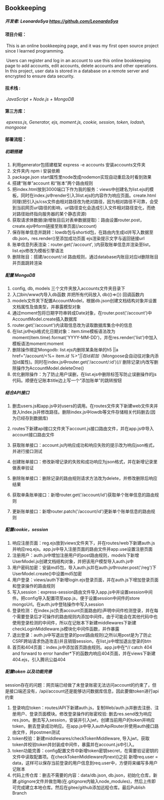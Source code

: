 ## Bookkeeping

##### 开发者:  LeonardoSya    https://github.com/LeonardoSya

#### 项目介绍：

​	This is an online bookkeeping page, and it was my first open source project since I learned programming.

​	Users can register and log in an account to use this online bookkeeping page to add accounts, edit accounts, delete accounts and other operations. In this project, user data is stored in a database on a remote server and encrypted to ensure data security.

#### 技术栈 :

​	*JavaScript + Node.js + MongoDB*

#### 第三方库：

​	*epxress.js, Generator, ejs, moment.js, cookie, session, token, lodash, mongoose*



#### 部署流程：

##### 初期搭建

1. 利用generator包搭建框架  express -e accounts 安装accounts文件夹
2. 文件夹内 npm i 安装依赖
3. package.json  start属性里node改成nodemon实现自动重启及时看到效果
4. 搭建“账单”account 和“账本”两个路由规则
5. 把index.html放到3000端口下作为我的服务：views中创建名为list.ejs的模板，同时在index.js中render引入3list.ejs的内容作为响应页面。create.html同理(把引入js/css文件由相对路径改为绝对路径，因为相对路径不可靠，会受到当前网页url路径的影响，url路径变化会造成引入文件相对路径变化，而绝对路径始终指向服务器的某个静态资源)
6. 获取请求体数据(新增账目后对表单数据提取)：路由设置router.post，create.ejs中form链接至账单页面(/account)
7. 保存账单信息并跳转：lowdb包与shortid包，在路由内生成id并写入数据至db.json，res.render()至添加成功页面 ejs渲染提示文字与返回链接url
8. 账单信息列表渲染：router.get('/account', )内获取账单信息并渲染至list，list.ejs修改为模板引擎语法
9. 删除账目：搭建/account/:id 路由规则，通过database内账目对应id删除账目并页面跳转渲染

##### 配置 MongoDB

1. config, db, models 三个文件夹放入accounts文件夹目录下
2. 入口bin/www内导入db函数 并把所有代码放入 db(()=>{}) 回调函数内
3. models文件夹下配置AccountModel，根据db.json创建文档结构对象并设置文档属性及值类型，并暴露模型对象
4. 通过moment包将日期字符串转成Date对象，在router.post('/account')中AccountModel.create插入数据库
5. router.get('/account')内读取信息改为读取数据库集合中的信息
6. 在list.js中ejs格式化日期对象：item.time模板语法改为moment(item.time).format('YYYY-MM-DD')，并在res.render('list')中加入模板语法moment:moment
7. 删除操作绑定Mongodb: list.ejs内删除某条账单的h5 ||a href="/account/<%= item._id %>"||在id前加_（Mongoose会自动往对象内添加id属性)。同时在index.js中router.get('/account/:id')(// 删除记录)内改写删除操作为AccountModel.deleteOne()
8. 优化删除操作：为了防止用户误删，在list.ejs中删除标签写防止误删操作的js代码。顺便在记账本title边上写一个“添加账单”的跳转按钮

##### 结合API接口

1. 删去users.js和app.js中对users的调用。在routes文件夹下新建web文件夹并放入Index.js并修改路径。删除index.js中lowdb等文件存储相关代码删去(因为已经存到数据库)

2. routes下新建api接口文件夹下account.js接口路由文件，并在app.js中导入account接口路由文件

3. 获取账单接口：account.js内响应成功和响应失败的提示改为响应json格式，并进行接口测试
4. 创建账单接口：修改新增记录的失败和成功响应为json格式，并在新增记录里做表单验证
5. 删除账单接口：删除记录的路由规则请求方法改为delete，并修改删除后响应结果
6. 获取单条账单接口：新增router.get('/account/id')获取单个账单信息的路由规则
7. 更新账单接口：新增router.patch('/account/id')更新单个账单信息的路由规则

##### 配置cookie，session

1. 响应注册页面：reg.ejs放到views文件夹下，并在routes/web下新建auth.js并响应req.ejs。app.js中导入注册页面的路由文件并app.use设置注册页面
2. 注册用户：auth.js中增加注册用户的post路由规则，models下新增UserModel.js创建文档结构对象，并把该用户模型导入auth.js中
3. 用户密码加密：安装md5包，导入auth.js并在auth.js中router.post('/reg')下UserModel.create()中设置md5加密
4. 用户登录：views/auth下新增login.ejs登录页面，并在auth.js下增加登录页面和登录操作的路由规则
5. 写入session：express-session路由文件导入app.js中并设置session中间件。把config导入配置项至app.js，便于设置session中间件的store mongoUrl。在auth.js中登陆操作中写入session
6. 登录检测：在index.js(负责account页面路由的)声明中间件检测登录，并在每个需要登录后才可操作的路由规则内添加中间件。由于可能会在其他代码中也使用登录检测的中间件，所以在记账本下新建middlewares下新建checkLoginMiddleware.js模块化中间件函数，并作暴露
7. 退出登录：auth.js中写退出登录的post路由规则(之所以用post是为了防止CSRF跨站请求伪造攻击)并且销毁session，在list,js中增加退出登录的btn
8. 首页和404页面：index.js中添加首页路由规则。app.js中在*// catch 404 and forward to error handler*下的函数内响应404页面，并在views下新建404.ejs，引入腾讯公益404

##### 配置token 以及功能完善

session存在的问题：网页端已经做了未登录账密无法访问account的约束了，但是接口端还没有，/api/account还是能够访问数据库信息，因此要做token进行api约束

1. 登录响应token：routes/API下新建auth.js，复制Web/auth.js并删去注册、注册用户、登录页面模块。修改登录操作的账密校验: 删去res.send改为响应res.json。删去写入session，安装并引入jwt，创建当前用户的token并响应token，删去登录成功响应。在app.js中导入authApiRouter并使用auth接口路由文件，并postmen测试
2. token校验：新建middlewares/checkTokenMiddleware, 导入jwt，获取token并校验token并封装成中间件，暴露并在account.js中引入。
3. token功能完善：config配置文件中新增token密钥secret，在需要验证密钥的文件中读取配置项。在checkTokenMiddleware内next()之前 新增req.user = data，这样可以保存当前登录的用户信息到req.user中，方便将来编写多用户记账本
4. 代码上传仓库：删去不需要的内容：data/db.json, db.json，初始化仓库，新建.gitignore文件并做忽略(在.gitignore内输入node_modules)，然后上传即可完成建立本地仓库。然后在gitee/github添加远程仓库。最后Publish Branch
